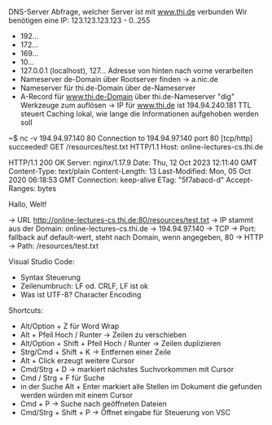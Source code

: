 DNS-Server
Abfrage, welcher Server ist mit www.thi.de verbunden
Wir benötigen eine IP: 123.123.123.123 - 0..255
- 192...
- 172...
- 169...
- 10...
- 127.0.0.1 (localhost), 127...
Adresse von hinten nach vorne verarbeiten
- Nameserver de-Domain über Rootserver finden -> a.nic.de
- Nameserver für thi.de-Domain über de-Nameserver
- A-Record für www.thi.de-Domain über thi.de-Nameserver
"dig" Werkzeuge zum auflösen
-> IP für www.thi.de ist 194.94.240.181
TTL steuert Caching lokal, wie lange die Informationen aufgehoben werden soll


~$ nc -v 194.94.97.140 80
Connection to 194.94.97.140 port 80 [tcp/http] succeeded!
GET /resources/test.txt HTTP/1.1
Host: online-lectures-cs.thi.de

HTTP/1.1 200 OK
Server: nginx/1.17.9
Date: Thu, 12 Oct 2023 12:11:40 GMT
Content-Type: text/plain
Content-Length: 13
Last-Modified: Mon, 05 Oct 2020 06:18:53 GMT
Connection: keep-alive
ETag: "5f7abacd-d"
Accept-Ranges: bytes

Hallo, Welt!


-> URL http://online-lectures-cs.thi.de:80/resources/test.txt
-> IP stammt aus der Domain: online-lectures-cs.thi.de -> 194.94.97.140
-> TCP -> Port: fallback auf default-wert, steht nach Domain, wenn angegeben, 80
-> HTTP -> Path: /resources/test.txt


Visual Studio Code:
- Syntax Steuerung
- Zeilenumbruch: LF od. CRLF, LF ist ok
- Was ist UTF-8? Character Encoding

Shortcuts:
- Alt/Option + Z für Word Wrap
- Alt + Pfeil Hoch / Runter -> Zeilen zu verschieben
- Alt/Option + Shift + Pfeil Hoch / Runter -> Zeilen duplizieren
- Strg/Cmd + Shift + K -> Entfernen einer Zeile
- Alt + Click erzeugt weitere Cursor
- Cmd/Strg + D -> markiert nächstes Suchvorkommen mit Cursor
- Cmd / Strg + F für Suche
- in der Suche Alt + Enter markiert alle Stellen im Dokument die gefunden werden würden mit einem Cursor
- Cmd + P -> Suche nach geöffneten Dateien
- Cmd/Strg + Shift + P -> Öffnet eingabe für Steuerung von VSC